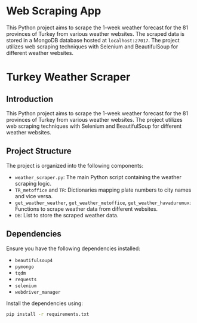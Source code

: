# Web Scraping App
This Python project aims to scrape the 1-week weather forecast for the 81 provinces of Turkey from various weather websites. The scraped data is stored in a MongoDB database hosted at `localhost:27017`. The project utilizes web scraping techniques with Selenium and BeautifulSoup for different weather websites.
# Turkey Weather Scraper

## Introduction

This Python project aims to scrape the 1-week weather forecast for the 81 provinces of Turkey from various weather websites. The project utilizes web scraping techniques with Selenium and BeautifulSoup for different weather websites.

## Project Structure

The project is organized into the following components:

- `weather_scraper.py`: The main Python script containing the weather scraping logic.
- `TR_metoffice` and `TR`: Dictionaries mapping plate numbers to city names and vice versa.
- `get_weather_weather`, `get_weather_metoffice`, `get_weather_havadurumux`: Functions to scrape weather data from different websites.
- `DB`: List to store the scraped weather data.

## Dependencies

Ensure you have the following dependencies installed:

- `beautifulsoup4`
- `pymongo`
- `tqdm`
- `requests`
- `selenium`
- `webdriver_manager`

Install the dependencies using:

```bash
pip install -r requirements.txt
